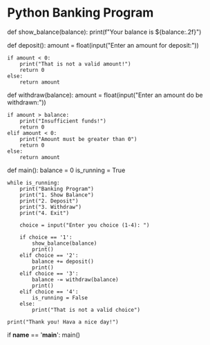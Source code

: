 # Python Banking Program

def show_balance(balance):
    print(f"Your balance is ${balance:.2f}")

def deposit():
    amount = float(input("Enter an amount for deposit:"))

    if amount < 0:
        print("That is not a valid amount!")
        return 0
    else:
        return amount


def withdraw(balance):
    amount = float(input("Enter an amount do be withdrawn:"))

    if amount > balance:
        print("Insufficient funds!")
        return 0
    elif amount < 0:
        print("Amount must be greater than 0")
        return 0
    else:
        return amount

def main():
    balance = 0
    is_running = True

    while is_running:
        print("Banking Program")
        print("1. Show Balance")
        print("2. Deposit")
        print("3. Withdraw")
        print("4. Exit")

        choice = input("Enter you choice (1-4): ")

        if choice == '1':
            show_balance(balance)
            print()
        elif choice == '2':
            balance += deposit()
            print()
        elif choice == '3':
            balance -= withdraw(balance)
            print()
        elif choice == '4':
            is_running = False
        else:
            print("That is not a valid choice")

    print("Thank you! Hava a nice day!")

if __name__ == '__main__':
    main()